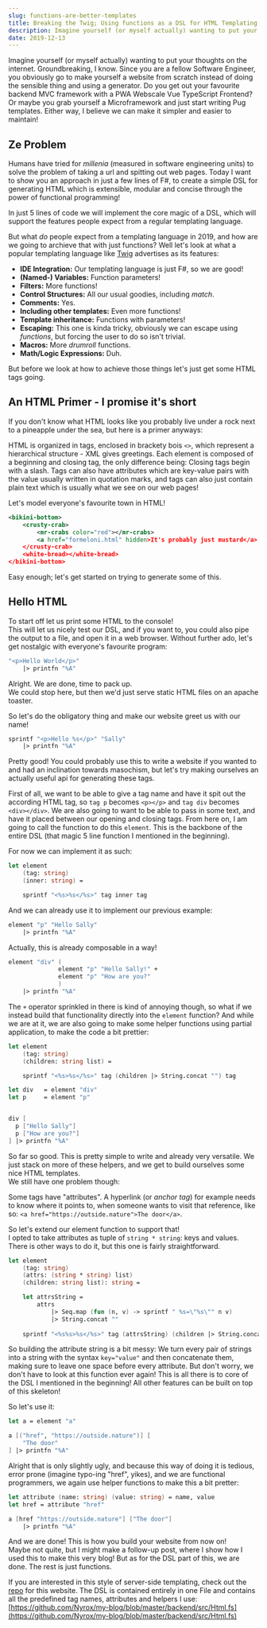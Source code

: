 ```yaml
---
slug: functions-are-better-templates
title: Breaking the Twig; Using functions as a DSL for HTML Templating
description: Imagine yourself (or myself actually) wanting to put your thoughts on the internet. Groundbreaking I know. And since you are a fellow Software Engineer, you obviously go to make yourself a website instead of doing the sensible thing and using a generator. Do you get out your favourite backend MVC framework with a PWA Webscale Vue TypeScript Frontend? Or maybe you grab yourself a Microframework and just start writing Pug Templates. Either way, I believe we can do it simpler and easier to maintain!
date: 2019-12-13
---
```



Imagine yourself (or myself actually) wanting to put your thoughts on the internet. Groundbreaking, I know. Since you are a fellow Software Engineer, you obviously go to make yourself a website from scratch instead of doing the sensible thing and using a generator. Do you get out your favourite backend MVC framework with a PWA Webscale Vue TypeScript Frontend? Or maybe you grab yourself a Microframework and just start writing Pug templates.
Either way, I believe we can make it simpler and easier to maintain!  

## Ze Problem

Humans have tried for *millenia* (measured in software engineering units) to solve the problem of taking a url and spitting out web pages. Today I want to show you an approach in just a few lines of F#, to create a simple DSL for generating HTML which is extensible, modular and concise through the power of functional programming!  

In just 5 lines of code we will implement the core magic of a DSL, which will support the features people expect from a regular templating language.
  
But what *do* people expect from a templating language in 2019, and how are we going to archieve that with just functions? Well let's look at what a popular templating language like [Twig](https://twig.symfony.com/doc/3.x/templates.html) advertises as its features: 

* __IDE Integration:__ Our templating language is just F#, so we are good!
* __(Named-) Variables:__ Function parameters!
* __Filters:__ More functions!
* __Control Structures:__ All our usual goodies, including *match*.
* __Comments:__ Yes.
* __Including other templates:__ Even more functions!
* __Template inheritance:__ Functions with parameters!
* __Escaping:__ This one is kinda tricky, obviously we can escape using *functions*, but forcing the user to do so isn't trivial.
* __Macros:__ More *drumroll* functions.
* __Math/Logic Expressions:__ Duh.
  
But before we look at how to achieve those things let's just get some HTML tags going.

## An HTML Primer - I promise it's short
If you don't know what HTML looks like you probably live under a rock next to a pineapple under the sea, but here is a primer anyways:  

HTML is organized in tags, enclosed in brackety bois `<>`, which represent a hierarchical structure - XML gives greetings.
Each element is composed of a beginning and closing tag, the only difference being: Closing tags begin with a slash. Tags can also have attributes which are key-value pairs with the value usually written in quotation marks, and tags can also just contain plain text which is usually what we see on our web pages!  
  
Let's model everyone's favourite town in HTML!
```xml
<bikini-bottom>
    <crusty-crab>
        <mr-crabs color="red"></mr-crabs>
        <a href="formeloni.html" hidden>It's probably just mustard</a>
    </crusty-crab>
    <white-bread></white-bread>
</bikini-bottom>
```  
  
Easy enough; let's get started on trying to generate some of this.

## Hello HTML
To start off let us print some HTML to the console!  
This will let us nicely test our DSL, and if you want to, you could also pipe the output to a file, and open it in a web browser. Without further ado, let's get nostalgic with everyone's favourite program:  
  
```fs
"<p>Hello World</p>"
    |> printfn "%A"
```  
  

Alright. We are done, time to pack up.  
We could stop here, but then we'd just serve static HTML files on an apache toaster.  
  
So let's do the obligatory thing and make our website greet us with our name!

```fs
sprintf "<p>Hello %s</p>" "Sally"
    |> printfn "%A"
```  
  

Pretty good! You could probably use this to write a website if you wanted to and had an inclination towards masochism, but let's try  making ourselves an actually useful api for generating these tags.  
  
First of all, we want to be able to give a tag name and have it spit out the according HTML tag, so `tag p` becomes `<p></p>` and `tag div` becomes `<div></div>`. We are also going to want to be able to pass in some text, and have it placed between our opening and closing tags. From here on, I am going to call the function to do this `element`. This is the backbone of the entire DSL (that magic 5 line function I mentioned in the beginning).  
  
For now we can implement it as such: 
```fs
let element
    (tag: string)
    (inner: string) =

    sprintf "<%s>%s</%s>" tag inner tag
```  
  

And we can already use it to implement our previous example:
```fs
element "p" "Hello Sally"
    |> printfn "%A"
```  
  

Actually, this is already composable in a way!  
  
```fs
element "div" (
              element "p" "Hello Sally!" +
              element "p" "How are you?"
              )
    |> printfn "%A"
```  
  

The `+` operator sprinkled in there is kind of annoying though, so what if we instead build that functionality directly into the `element` function? And while we are at it, we are also going to make some helper functions using partial application, to make the code a bit prettier:  
  
```fs
let element
    (tag: string)
    (children: string list) =

    sprintf "<%s>%s</%s>" tag (children |> String.concat "") tag

let div   = element "div"
let p     = element "p"


div [
  p ["Hello Sally"]
  p ["How are you?"]
] |> printfn "%A"
```  
  
So far so good. This is pretty simple to write and already very versatile. We just stack on more of these helpers, and we get to build ourselves some nice HTML templates.  
We still have one problem though:  
  
Some tags have "attributes". A hyperlink (or *anchor tag*) for example needs to know where it points to, when someone wants to visit that reference, like so: `<a href="https://outside.nature">The door</a>`.  
  
So let's extend our element function to support that!  
I opted to take attributes as tuple of `string * string`: keys and values. There is other ways to do it, but this one is fairly straightforward.  
  
```fs
let element 
    (tag: string) 
    (attrs: (string * string) list) 
    (children: string list): string = 

    let attrsString = 
        attrs
            |> Seq.map (fun (n, v) -> sprintf " %s=\"%s\"" n v)
            |> String.concat ""
  
    sprintf "<%s%s>%s</%s>" tag (attrsString) (children |> String.concat "") tag
```  
  
So building the attribute string is a bit messy: We turn every pair of strings into a string with the syntax `key="value"` and then concatenate them, making sure to leave one space before every attribute.  But don't worry, we don't have to look at this function ever again! This is all there is to core of the DSL I mentioned in the beginning! All other features can be built on top of this skeleton!  

So let's use it:
  
```fs
let a = element "a"

a [("href", "https://outside.nature")] [
    "The door"
] |> printfn "%A"
```  
  
  
Alright that is only slightly ugly, and because this way of doing it is tedious, error prone (imagine typo-ing "href", yikes), and we are functional programmers, we again use helper functions to make this a bit pretter:  
  
```fs
let attribute (name: string) (value: string) = name, value
let href = attribute "href"

a [href "https://outside.nature"] ["The door"]
    |> printfn "%A"
```
  
And we are done! This is how you build your website from now on!  
Maybe not quite, but I might make a follow-up post, where I show how I used this to make this very blog! But as for the DSL part of this, we are done. The rest is just functions.  
  
  
If you are interested in this style of server-side templating, check out the [repo](https://github.com/Nyrox/my-blog) for this website. The DSL is contained entirely in one File and contains all the predefined tag names, attributes and helpers I use:  
[https://github.com/Nyrox/my-blog/blob/master/backend/src/Html.fs](https://github.com/Nyrox/my-blog/blob/master/backend/src/Html.fs)

